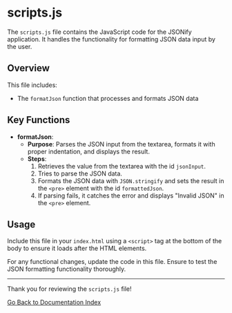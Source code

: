 # scripts.js

The `scripts.js` file contains the JavaScript code for the JSONify application. It handles the functionality for formatting JSON data input by the user.

## Overview

This file includes:
- The `formatJson` function that processes and formats JSON data

## Key Functions

- **formatJson**:
  - **Purpose**: Parses the JSON input from the textarea, formats it with proper indentation, and displays the result.
  - **Steps**:
    1. Retrieves the value from the textarea with the id `jsonInput`.
    2. Tries to parse the JSON data.
    3. Formats the JSON data with `JSON.stringify` and sets the result in the `<pre>` element with the id `formattedJson`.
    4. If parsing fails, it catches the error and displays "Invalid JSON" in the `<pre>` element.

## Usage

Include this file in your `index.html` using a `<script>` tag at the bottom of the body to ensure it loads after the HTML elements.

For any functional changes, update the code in this file. Ensure to test the JSON formatting functionality thoroughly.

---

Thank you for reviewing the `scripts.js` file!

[Go Back to Documentation Index](doc.html)